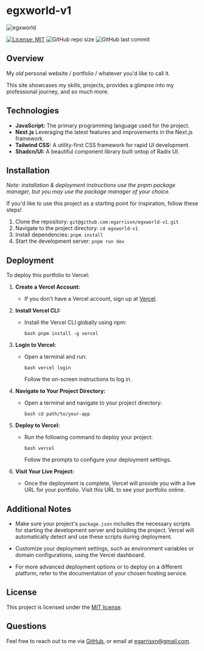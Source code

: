 # egxworld-v1

![egxworld](https://github.com/user-attachments/assets/2f8c6bc5-26e0-453f-ae48-e65ee38999eb)

[![License: MIT](https://img.shields.io/badge/License-MIT-yellow.svg)](https://opensource.org/licenses/MIT) ![GitHub repo size](https://img.shields.io/github/repo-size/egarrisxn/egxworld) ![GitHub last commit](https://img.shields.io/github/last-commit/egarrisxn/egxworld)

## Overview

My _old_ personal website / portfolio / whatever you'd like to call it.

This site showcases my skills, projects, provides a glimpse into my professional journey, and so much more.

## Technologies

- **JavaScript:** The primary programming language used for the project.
- **Next.js** Leveraging the latest features and improvements in the Next.js framework.
- **Tailwind CSS:** A utility-first CSS framework for rapid UI development.
- **Shadcn/UI:** A beautiful component library built ontop of Radix UI.

## Installation

_Note: installation & deployment instructions use the pnpm package manager, but you may use the package manager of your choice._

If you'd like to use this project as a starting point for inspiration, follow these steps!

1. Clone the repository: `git@github.com:egarrisxn/egxworld-v1.git`
2. Navigate to the project directory: `cd egxworld-v1`
3. Install dependencies: `pnpm install`
4. Start the development server: `pnpm run dev`

## Deployment

To deploy this portfolio to Vercel:

1. **Create a Vercel Account:**

   - If you don't have a Vercel account, sign up at [Vercel](https://vercel.com/signup).

2. **Install Vercel CLI:**

   - Install the Vercel CLI globally using npm:
     ```
     bash pnpm install -g vercel
     ```

3. **Login to Vercel:**

   - Open a terminal and run:
     ```
     bash vercel login
     ```
     Follow the on-screen instructions to log in.

4. **Navigate to Your Project Directory:**

   - Open a terminal and navigate to your project directory:
     ```
     bash cd path/to/your-app
     ```

5. **Deploy to Vercel:**

   - Run the following command to deploy your project:
     ```
     bash vercel
     ```
     Follow the prompts to configure your deployment settings.

6. **Visit Your Live Project:**
   - Once the deployment is complete, Vercel will provide you with a live URL for your portfolio. Visit this URL to see your portfolio online.

## Additional Notes

- Make sure your project's `package.json` includes the necessary scripts for starting the development server and building the project. Vercel will automatically detect and use these scripts during deployment.

- Customize your deployment settings, such as environment variables or domain configurations, using the Vercel dashboard.

- For more advanced deployment options or to deploy on a different platform, refer to the documentation of your chosen hosting service.

## License

This project is licensed under the [MIT license](https://opensource.org/licenses/MIT).

## Questions

Feel free to reach out to me via [GitHub](https://github.com/EGARRISXN), or email at egarrisxn@gmail.com.
